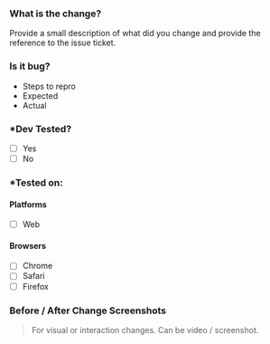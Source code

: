### What is the change?

Provide a small description of what did you change and provide the reference to the issue ticket.

### Is it bug?

- Steps to repro
- Expected
- Actual

### \*Dev Tested?

- [ ] Yes
- [ ] No

### \*Tested on:

#### Platforms

- [ ] Web

#### Browsers

- [ ] Chrome
- [ ] Safari
- [ ] Firefox

### Before / After Change Screenshots

> For visual or interaction changes. Can be video / screenshot.
